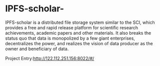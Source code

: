 # IPFS-scholar-
IPFS-scholar is a distributed file storage system similar to the SCI, which provides a free and rapid release platform for scientific research achievements, academic papers and other materials. It also breaks the status quo that data is monopolized by a few giant enterprises, decentralizes the power, and realizes the vision of data producer as the owner and beneficiary of data.

Project Entry:http://122.112.251.156:8022/#/
